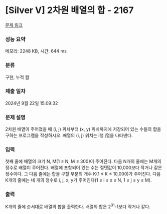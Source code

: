 # [Silver V] 2차원 배열의 합 - 2167 

[문제 링크](https://www.acmicpc.net/problem/2167) 

### 성능 요약

메모리: 2248 KB, 시간: 644 ms

### 분류

구현, 누적 합

### 제출 일자

2024년 9월 22일 15:09:32

### 문제 설명

<p>2차원 배열이 주어졌을 때 (i, j) 위치부터 (x, y) 위치까지에 저장되어 있는 수들의 합을 구하는 프로그램을 작성하시오. 배열의 (i, j) 위치는 i행 j열을 나타낸다.</p>

### 입력 

 <p>첫째 줄에 배열의 크기 N, M(1 ≤ N, M ≤ 300)이 주어진다. 다음 N개의 줄에는 M개의 정수로 배열이 주어진다. 배열에 포함되어 있는 수는 절댓값이 10,000보다 작거나 같은 정수이다. 그 다음 줄에는 합을 구할 부분의 개수 K(1 ≤ K ≤ 10,000)가 주어진다. 다음 K개의 줄에는 네 개의 정수로 i, j, x, y가 주어진다(1 ≤ i ≤ x ≤ N, 1 ≤ j ≤ y ≤ M).</p>

### 출력 

 <p>K개의 줄에 순서대로 배열의 합을 출력한다. 배열의 합은 2<sup>31</sup>-1보다 작거나 같다.</p>

